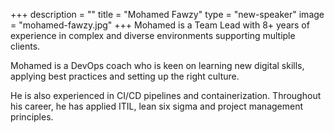 +++
description = ""
title = "Mohamed Fawzy"
type = "new-speaker"
image = "mohamed-fawzy.jpg"
+++
Mohamed is a Team Lead with 8+ years of experience in complex and diverse environments supporting multiple clients. 

Mohamed is a DevOps coach who is keen on learning new digital skills, applying best practices and setting up the right culture.  

He is also experienced in CI/CD pipelines and containerization.  Throughout his career, he has applied ITIL, lean six sigma and project management principles.